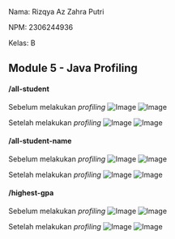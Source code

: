 Nama: Rizqya Az Zahra Putri

NPM: 2306244936

Kelas: B

## Module 5 - Java Profiling

#### /all-student
Sebelum melakukan _profiling_
![Image](https://github.com/user-attachments/assets/82e7b51b-42b5-4561-82c1-7302a2d154f3)
![Image](https://github.com/user-attachments/assets/f4b75ea5-e9fe-49c9-aae2-3eab34de53b8)

Setelah melakukan _profiling_
![Image](https://github.com/user-attachments/assets/a2d11e36-2960-44c1-ac23-1315056084e6)
![Image](https://github.com/user-attachments/assets/2600d8fe-1064-434a-9464-531627c6862c)

#### /all-student-name
Sebelum melakukan _profiling_
![Image](https://github.com/user-attachments/assets/aee29fc8-d8c9-4451-9ed7-d8bcb0d9dc44)
![Image](https://github.com/user-attachments/assets/5456647e-5fb0-4698-8d9a-e31225715fca)

Setelah melakukan _profiling_
![Image](https://github.com/user-attachments/assets/de8e03ce-9274-4b9d-b75a-28bd4dcbe86a)
![Image](https://github.com/user-attachments/assets/0f0befb7-88b8-45c5-a0f3-eae4060931ca)

#### /highest-gpa
Sebelum melakukan _profiling_
![Image](https://github.com/user-attachments/assets/447637a8-ab92-4150-b8c1-bd719e9b9d93)
![Image](https://github.com/user-attachments/assets/47f017f8-0704-411d-82dd-ca36c367a486)

Setelah melakukan _profiling_
![Image](https://github.com/user-attachments/assets/f4c75dc7-a47a-4f47-a7cb-efb747fa5b6d)
![Image](https://github.com/user-attachments/assets/c5b6f2c3-f0d5-4de3-86d9-e58cd1c37c07)